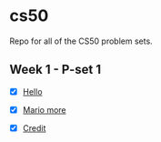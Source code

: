 # cs50

Repo for all of the CS50 problem sets.

## Week 1 - P-set 1

- [x] [Hello](https://github.com/Pakesy/cs50/tree/main/week-1/pset-1/hello)
- [x] [Mario more](https://github.com/Pakesy/cs50/tree/main/week-1/pset-1/mario-more)
- [x] [Credit](https://github.com/Pakesy/cs50/tree/main/week-1/pset-1/credit)


